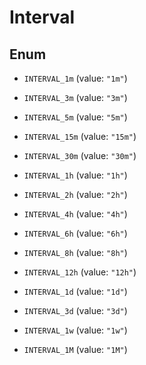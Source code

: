 

# Interval

## Enum


* `INTERVAL_1m` (value: `"1m"`)

* `INTERVAL_3m` (value: `"3m"`)

* `INTERVAL_5m` (value: `"5m"`)

* `INTERVAL_15m` (value: `"15m"`)

* `INTERVAL_30m` (value: `"30m"`)

* `INTERVAL_1h` (value: `"1h"`)

* `INTERVAL_2h` (value: `"2h"`)

* `INTERVAL_4h` (value: `"4h"`)

* `INTERVAL_6h` (value: `"6h"`)

* `INTERVAL_8h` (value: `"8h"`)

* `INTERVAL_12h` (value: `"12h"`)

* `INTERVAL_1d` (value: `"1d"`)

* `INTERVAL_3d` (value: `"3d"`)

* `INTERVAL_1w` (value: `"1w"`)

* `INTERVAL_1M` (value: `"1M"`)



